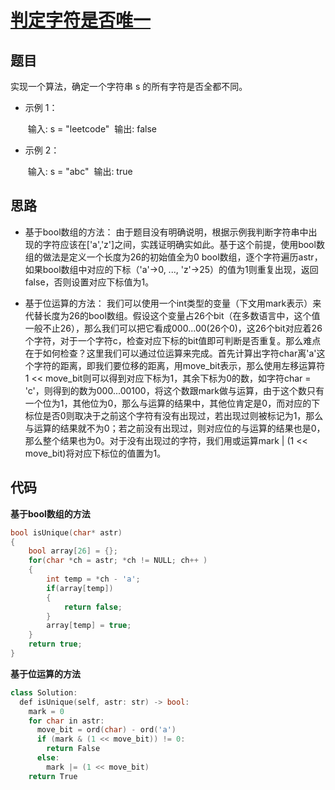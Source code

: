# [判定字符是否唯一](https://leetcode-cn.com/problems/is-unique-lcci/)

## 题目

实现一个算法，确定一个字符串 s 的所有字符是否全都不同。

- 示例 1：

  ​	输入: s = "leetcode"
  ​	输出: false 

- 示例 2：

  ​	输入: s = "abc"
  ​	输出: true

## 思路

- 基于bool数组的方法：
  由于题目没有明确说明，根据示例我判断字符串中出现的字符应该在['a','z']之间，实践证明确实如此。基于这个前提，使用bool数组的做法是定义一个长度为26的初始值全为0 bool数组，逐个字符遍历astr，如果bool数组中对应的下标（'a'->0, ..., 'z'->25）的值为1则重复出现，返回false，否则设置对应下标值为1。

- 基于位运算的方法：
  我们可以使用一个int类型的变量（下文用mark表示）来代替长度为26的bool数组。假设这个变量占26个bit（在多数语言中，这个值一般不止26），那么我们可以把它看成000...00(26个0)，这26个bit对应着26个字符，对于一个字符c，检查对应下标的bit值即可判断是否重复。那么难点在于如何检查？这里我们可以通过位运算来完成。首先计算出字符char离'a'这个字符的距离，即我们要位移的距离，用move_bit表示，那么使用左移运算符1 << move_bit则可以得到对应下标为1，其余下标为0的数，如字符char = 'c'，则得到的数为000...00100，将这个数跟mark做与运算，由于这个数只有一个位为1，其他位为0，那么与运算的结果中，其他位肯定是0，而对应的下标位是否0则取决于之前这个字符有没有出现过，若出现过则被标记为1，那么与运算的结果就不为0；若之前没有出现过，则对应位的与运算的结果也是0，那么整个结果也为0。对于没有出现过的字符，我们用或运算mark | (1 << move_bit)将对应下标位的值置为1。

## 代码

**基于bool数组的方法**

```C++
bool isUnique(char* astr)
{
    bool array[26] = {};
    for(char *ch = astr; *ch != NULL; ch++ )
    {
        int temp = *ch - 'a';
        if(array[temp])
        {
            return false;
        }
        array[temp] = true;
    }
    return true;
}
```

**基于位运算的方法**

```C++
class Solution:
  def isUnique(self, astr: str) -> bool:
    mark = 0
    for char in astr:
      move_bit = ord(char) - ord('a')
      if (mark & (1 << move_bit)) != 0:
        return False
      else:
        mark |= (1 << move_bit)
    return True

```

